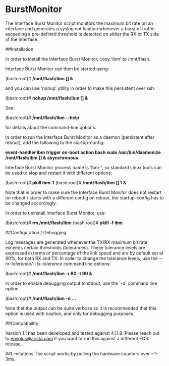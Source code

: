 BurstMonitor
============

The Interface Burst Monitor script monitors the maximum bit rate on an interface and generates a syslog notification whenever a burst of traffic exceeding a pre-defined threshold is detected on either the RX or TX side of the interface.

##Installation

In order to install the Interface Burst Monitor, copy 'ibm' to /mnt/flash.

Interface Burst Monitor can then be started using:

   (bash:root)# **/mnt/flash/ibm [<options>] <interface number>&**

and you can use 'nohup' utility in order to make this persistent over ssh:

   (bash:root)# **nohup /mnt/flash/ibm [<options>] <interface number> &**

See: 

   (bash:root)# **/mnt/flash/ibm --help**

for details about the command-line options.

In order to run the Interface Burst Monitor as a daemon (persistent after reboot), add the following to the startup-config:

   **event-handler ibm**
      **trigger on-boot**
      **action bash sudo /usr/bin/daemonize /mnt/flash/ibm [<options>] <interface number> &**
      **asynchronous**

Interface Burst Monitor process name is 'ibm-<interface number>', so standard Linux tools can be used to stop and restart it with different options:

   (bash:root)# **pkill ibm-1**
   (bash:root)# **/mnt/flash/ibm [<new-options>] 1 &**

Note that in order to make sure the Interface Burst Monitor does not restart on reboot / starts with a different config on reboot, the startup-config has to be changed accordingly.

In order to uninstall Interface Burst Monitor, use:

   (bash:root)# **rm /mnt/flash/ibm**
   (bash:root)# **pkill -f ibm**

##Configuration / Debugging

Log messages are generated whenever the TX/RX maximum bit rate exceeds certain thresholds (tolerances). These tolerance levels are expressed in terms of percentage of the link speed and are by default set at 80%, for both RX and TX.  In order to change the tolerance levels, use the *--rx-tolerance/--tx-tolerance* command line options:

   (bash:root)# **/mnt/flash/ibm -r 60 -t 90 <interface number> &**

In order to enable debugging output to stdout, use the '-d' command line option.

   (bash:root)# **/mnt/flash/ibm -d ...**

Note that the output can be quite verbose so it is recommended that this option is used with caution, and only for debugging purposes.

##Compatibility

Version 1.1 has been developed and tested against 4.11.8. Please reach out to eosplus@arista.com if you want to run this against a different EOS release.

##Limitations
The script works by polling the hardware counters ever ~1-3ms.

